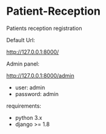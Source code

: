 # Patient-Reception
Patients reception registration

Default Url:

 http://127.0.0.1:8000/

Admin panel:

http://127.0.0.1:8000/admin

- user: admin
- password: admin

requirements:

 - python 3.x
 - django >= 1.8
